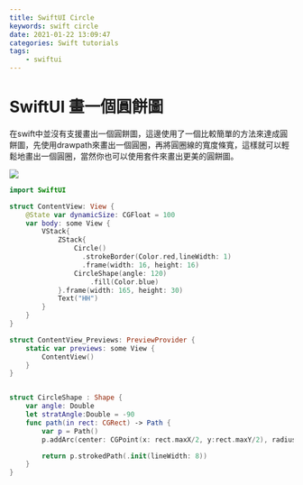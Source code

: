 ```yaml
---
title: SwiftUI Circle
keywords: swift circle
date: 2021-01-22 13:09:47
categories: Swift tutorials
tags:
    - swiftui
---
```

# SwiftUI 畫一個圓餅圖

在swift中並沒有支援畫出一個圓餅圖，這邊使用了一個比較簡單的方法來達成圓餅圖，先使用drawpath來畫出一個圓圈，再將圓圈線的寬度條寬，這樣就可以輕鬆地畫出一個圓圈，當然你也可以使用套件來畫出更美的圓餅圖。
<!-- more -->
![](LE81oZ0.png)

```swift
import SwiftUI

struct ContentView: View {
    @State var dynamicSize: CGFloat = 100
    var body: some View {
        VStack{
            ZStack{
                Circle()
                  .strokeBorder(Color.red,lineWidth: 1)
                  .frame(width: 16, height: 16)
                CircleShape(angle: 120)
                    .fill(Color.blue)
            }.frame(width: 165, height: 30)
            Text("HH")
        }
    }
}

struct ContentView_Previews: PreviewProvider {
    static var previews: some View {
        ContentView()
    }
}


struct CircleShape : Shape {
    var angle: Double
    let stratAngle:Double = -90
    func path(in rect: CGRect) -> Path {
        var p = Path()
        p.addArc(center: CGPoint(x: rect.maxX/2, y:rect.maxY/2), radius:4, startAngle: .degrees(-90), endAngle: .degrees(stratAngle+angle), clockwise: false)

        return p.strokedPath(.init(lineWidth: 8))
    }
}
```

